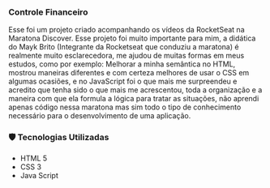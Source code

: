 ### Controle Financeiro

Esse foi um projeto criado acompanhando os vídeos da RocketSeat na Maratona Discover.
Esse projeto foi muito importante para mim, a didática do Mayk Brito (Integrante da Rocketseat que conduziu a maratona) é realmente muito esclarecedora,
me ajudou de muitas formas em meus estudos, como por exemplo: Melhorar a minha semântica no HTML, mostrou maneiras diferentes e com certeza melhores de usar o CSS
em algumas ocasiões, e no JavaScript foi o que mais me surpreendeu e acredito que tenha sido o que mais me acrescentou, toda a organização e a maneira com que ela formula
a lógica para tratar as situações, não aprendi apenas código nessa maratona mas sim todo o tipo de conhecimento necessário para o desenvolvimento de uma aplicação.


### 🛡 Tecnologias Utilizadas

<ul>
  <li> HTML 5 </li>
  <li> CSS 3 </li>
  <li> Java Script </li>
</ul>



